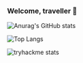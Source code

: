 ### Welcome, traveller 👋

![Anurag's GitHub stats](https://github-stats-vercel-aeskerminens-projects.vercel.app/api?username=aeskerminen)

![Top Langs](https://github-stats-vercel-aeskerminens-projects.vercel.app/api/top-langs/?username=aeskerminen&layout=compact)

![tryhackme stats](https://tryhackme-badges.s3.amazonaws.com/aeskerm.png)
